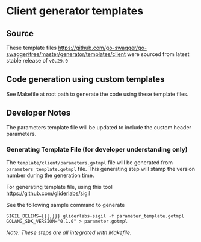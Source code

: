 # Client generator templates

## Source

These template files https://github.com/go-swagger/go-swagger/tree/master/generator/templates/client were sourced from latest stable release of `v0.29.0`

## Code generation using custom templates

See Makefile at root path to generate the code using these template files.

## Developer Notes 

The parameters template file will be updated to include the custom header parameters.

### Generating Template File (for developer understanding only)

The `template/client/parameters.gotmpl` file will be generated from `parameters_template.gotmpl` file. This generating step will stamp the version number during the generation time.

For generating template file, using this tool https://github.com/gliderlabs/sigil

See the following sample command to generate

```
SIGIL_DELIMS={{{,}}} gliderlabs-sigil -f parameter_template.gotmpl GOLANG_SDK_VERSION="0.1.0" > parameter.gotmpl
```

*Note: These steps are all integrated with Makefile.*